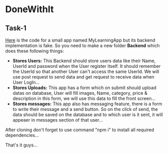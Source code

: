 # DoneWithIt

## Task-1

[Here](https://github.com/rishavraj221/DoneWithIt) is the code for a small app named MyLearningApp but its backend implementation is fake. So you need to make a new folder **Backend** which does these following things:

* **Stores Users:**  This Backend should store users data like their Name, UserId and password when the User register itself. It should remember the UserId so that another User can't access the same UserId. We will use post request to send data and get request to receive data when User LogIn...
* **Stores Uploads:** This app has a form which on submit should upload datas on database, User will fill images, Name, category, price & description in this form, we will use this data to fill the front screen...
* **Stores messages:** This app also has messaging feature, there is a form to write their message and a send button. So on the click of send, the data should be saved on the database and to which user is it sent, it will appeaer in messages section of that user...

After cloning don't forget to use command "npm i" to install all required dependencies...

That's it guys...

